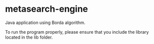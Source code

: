 # metasearch-engine
Java application using Borda algorithm.

To run the program properly, please ensure that you include the library located in the lib folder.
